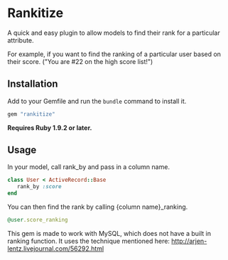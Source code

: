 # Rankitize

A quick and easy plugin to allow models to find their rank for a particular attribute.

For example, if you want to find the ranking of a particular user based on their score. ("You are #22 on the high score list!")

## Installation

Add to your Gemfile and run the `bundle` command to install it.

 ```ruby
 gem "rankitize"
 ```

**Requires Ruby 1.9.2 or later.**

## Usage

In your model, call rank_by and pass in a column name.

 ```ruby
 class User < ActiveRecord::Base
	rank_by :score
 end
 ```
You can then find the rank by calling {column name}_ranking.

 ```ruby
 @user.score_ranking
 ```
 
This gem is made to work with MySQL, which does not have a built in ranking function. It uses the technique mentioned here: http://arjen-lentz.livejournal.com/56292.html